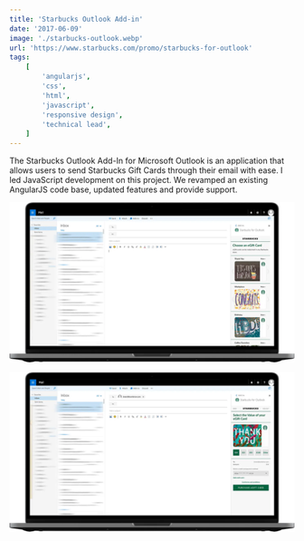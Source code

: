 ```yaml
---
title: 'Starbucks Outlook Add-in'
date: '2017-06-09'
image: './starbucks-outlook.webp'
url: 'https://www.starbucks.com/promo/starbucks-for-outlook'
tags:
    [
        'angularjs',
        'css',
        'html',
        'javascript',
        'responsive design',
        'technical lead',
    ]
---
```


The Starbucks Outlook Add-In for Microsoft Outlook is an application that allows users to send Starbucks Gift Cards through their email with ease. I led JavaScript development on this project. We revamped an existing AngularJS code base, updated features and provide support.

![Starbucks Outlook Card Selection Step](./starbucks-outlook-1.webp)

![Starbucks Outlook Purchase Gift Card](./starbucks-outlook-2.webp)
